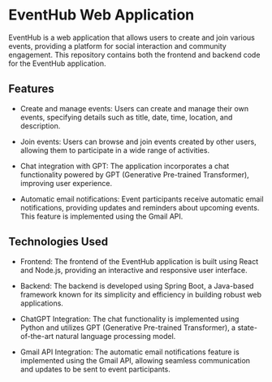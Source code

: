 # EventHub Web Application

EventHub is a web application that allows users to create and join various events, providing a platform for social interaction and community engagement. This repository contains both the frontend and backend code for the EventHub application.

## Features

- Create and manage events: Users can create and manage their own events, specifying details such as title, date, time, location, and description.

- Join events: Users can browse and join events created by other users, allowing them to participate in a wide range of activities.

- Chat integration with GPT: The application incorporates a chat functionality powered by GPT (Generative Pre-trained Transformer), improving user experience.

- Automatic email notifications: Event participants receive automatic email notifications, providing updates and reminders about upcoming events. This feature is implemented using the Gmail API.

## Technologies Used

- Frontend: The frontend of the EventHub application is built using React and Node.js, providing an interactive and responsive user interface.

- Backend: The backend is developed using Spring Boot, a Java-based framework known for its simplicity and efficiency in building robust web applications.

- ChatGPT Integration: The chat functionality is implemented using Python and utilizes GPT (Generative Pre-trained Transformer), a state-of-the-art natural language processing model.

- Gmail API Integration: The automatic email notifications feature is implemented using the Gmail API, allowing seamless communication and updates to be sent to event participants.
